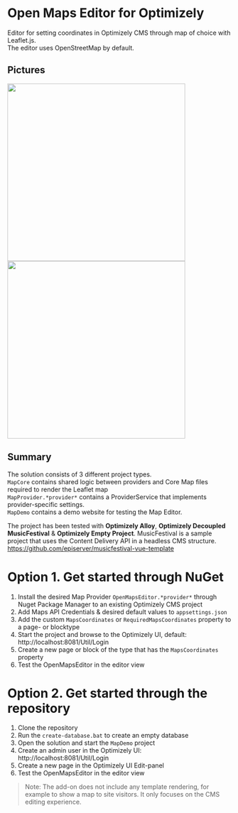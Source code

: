 # Open Maps Editor for Optimizely
Editor for setting coordinates in Optimizely CMS through map of choice with Leaflet.js.<br/>
The editor uses OpenStreetMap by default. 

## Pictures
<div>
  <img src="https://github.com/iKingCold/optimizely-maps-editor/blob/main/Pictures/Lantmateriet-AutoComplete-1.png" width="400">
  <img src="https://github.com/iKingCold/optimizely-maps-editor/blob/main/Pictures/OSM-AutoComplete-1.png" width="400">
</div>

## Summary
The solution consists of 3 different project types.<br/>
`MapCore` contains shared logic between providers and Core Map files required to render the Leaflet map<br/>
`MapProvider.*provider*` contains a ProviderService that implements provider-specific settings.<br/>
`MapDemo` contains a demo website for testing the Map Editor.<br/>

The project has been tested with **Optimizely Alloy**, **Optimizely Decoupled MusicFestival** & **Optimizely Empty Project**.
MusicFestival is a sample project that uses the Content Delivery API in a headless CMS structure. https://github.com/episerver/musicfestival-vue-template

# Option 1. Get started through NuGet
1. Install the desired Map Provider `OpenMapsEditor.*provider*` through Nuget Package Manager to an existing Optimizely CMS project
1. Add Maps API Credentials & desired default values to `appsettings.json`
1. Add the custom `MapsCoordinates` or `RequiredMapsCoordinates` property to a page- or blocktype
1. Start the project and browse to the Optimizely UI, default: http://localhost:8081/Util/Login
1. Create a new page or block of the type that has the `MapsCoordinates` property
1. Test the OpenMapsEditor in the editor view

# Option 2. Get started through the repository
1. Clone the repository
1. Run the `create-database.bat` to create an empty database
1. Open the solution and start the `MapDemo` project 
1. Create an admin user in the Optimizely UI: http://localhost:8081/Util/Login
1. Create a new page in the Optimizely UI Edit-panel
1. Test the OpenMapsEditor in the editor view

> Note: The add-on does not include any template rendering, for example to show a map to site visitors. It only focuses on the CMS editing experience.
